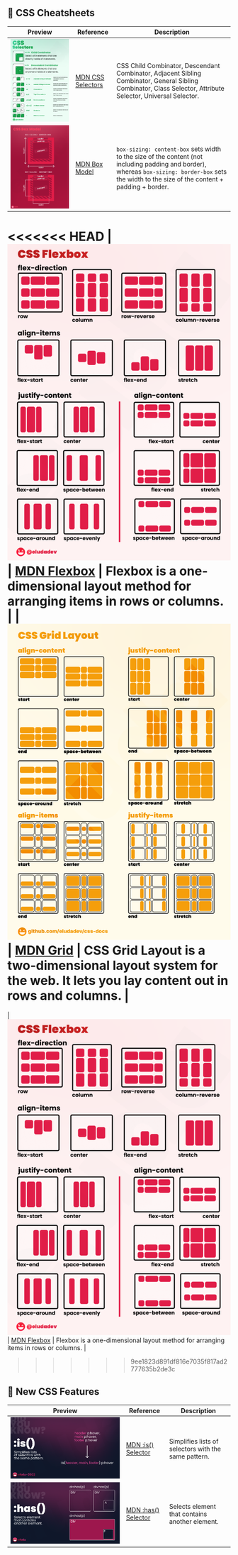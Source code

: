 ## :paperclip: CSS Cheatsheets

| Preview                                                      | Reference                                                    | Description                                                  |
| ------------------------------------------------------------ | ------------------------------------------------------------ | ------------------------------------------------------------ |
| [![](./assets/lowres-css_selectors.png)](./assets/css_selectors.png) | [MDN CSS Selectors](https://developer.mozilla.org/en-US/docs/Web/CSS/CSS_Selectors) | CSS Child Combinator, Descendant Combinator, Adjacent Sibling Combinator, General Sibling Combinator, Class Selector, Attribute Selector, Universal Selector. |
| [![](./assets/lowres-css_box_model.png)](./assets/css_box_model.png) | [MDN Box Model](https://developer.mozilla.org/en-US/docs/Learn/CSS/Building_blocks/The_box_model) | `box-sizing: content-box` sets width to the size of the content (not including padding and border), whereas `box-sizing: border-box` sets the width to the size of the content + padding + border. |
<<<<<<< HEAD
| [![](./assets/lowres-css_flexbox.png)](./assets/css_flexbox.png) | [MDN Flexbox](hhttps://developer.mozilla.org/en-US/docs/Learn/CSS/CSS_layout/Flexbox) | Flexbox is a one-dimensional layout method for arranging items in rows or columns. |
| [![](./assets/css_grid.png)](./assets/css_grid.png)          | [MDN Grid](https://developer.mozilla.org/en-US/docs/Learn/CSS/CSS_layout/Grids) | CSS Grid Layout is a two-dimensional layout system for the web. It lets you lay content out in rows and columns. |
=======
| [![](./assets/lowres-css_flexbox.png)](./assets/css_flexbox.png) | [MDN Flexbox](https://developer.mozilla.org/en-US/docs/Learn/CSS/CSS_layout/Flexbox) | Flexbox is a one-dimensional layout method for arranging items in rows or columns. |
>>>>>>> 9ee1823d891df816e7035f817ad2777635b2de3c

## :red_circle: New CSS Features

| Preview                                                      | Reference                                                    | Description                                          |
| ------------------------------------------------------------ | ------------------------------------------------------------ | ---------------------------------------------------- |
| [![](./assets/lowres-css_is_selector.png)](./assets/css_is_selector.png) | [MDN :is() Selector](https://developer.mozilla.org/en-US/docs/Web/CSS/:is) | Simplifies lists of selectors with the same pattern. |
| [![](./assets/lowres-css_has_selector.png)](./assets/css_has_selector.png) | [MDN :has() Selector](https://developer.mozilla.org/en-US/docs/Web/CSS/:has) | Selects element that contains another element.       |


